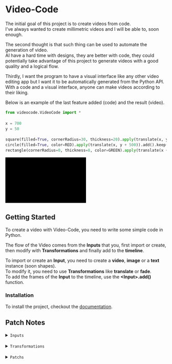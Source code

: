 # Video-Code
The initial goal of this project is to create videos from code.<br>
I've always wanted to create millimetric videos and I will be able to, soon enough.

The second thought is that such thing can be used to automate the generation of video.<br>
AI have a hard time with designs, they are better with code, they could potentially take advantage of this project to generate videos with a good quality and a logical flow.

Thirdly, I want the program to have a visual interface like any other video editing app but I want it to be automatically generated from the Python API.<br>
With a code and a visual interface, anyone can make videos according to their liking.

Below is an example of the last feature added (code) and the result (video).



```py
from videocode.VideoCode import *

x = 700
y = 50

square(filled=True, cornerRadius=30, thickness=20).apply(translate(x, y + 175)).add().keep()
circle(filled=True, color=RED).apply(translate(x, y + 500)).add().keep()
rectangle(cornerRadius=0, thickness=8, color=GREEN).apply(translate(x + 300, y + 300)).add().keep()
```

<img src="docs/readme/example.gif" style="width: 50%;">

## Getting Started
To create a video with Video-Code, you need to write some simple code in Python.

The flow of the Video comes from the __Inputs__ that you, first import or create, then modify with __Transformations__ and finally add to the __timeline__.

To import or create an __Input__, you need to create a __video__, __image__ or a __text__ instance (soon shapes).<br>
To modify it, you need to use __Transformations__ like __translate__ or __fade__.<br>
To add the frames of the __Input__ to the timeline, use the __\<Input\>.add()__ function.

### Installation

To install the project, checkout the [documentation](docs/user/user.md#installation).

## Patch Notes


<details>
    <summary><code>Inputs</code></summary>
<br>

- `image`
- `video`

- `text`

- `circle`
- `rectangle`
- `square`

</details>

<br>

<details>
    <summary><code>Transformations</code></summary>
<br>

- `grayscale`
- `fade`

<br>

- `translate`
- `move`

<br>

- `overlay`
- `repeat`
- `zoom`

</details>

<br>

<details>
    <summary><code>Patchs</code></summary>
<br>

- `input`: rectangle (24/03/25)
- `input`: circle (24/03/25)
- `transformation`: scale (20/03/25)
- `transformation`: zoom (19/03/25)
- `rework`: effects' duration (19/03/25)
- `transformation`: grayscale (19/03/25)
- `feature`: keep last frame of input on screen (06/03/25)
- `rework`: one stack (06/03/25)
- `transformation`: repeat (03/03/25)
- `input`: text (03/03/25)
- `rework`: position of the frames (02/03/25)
- `transformation`: move (02/03/25)

</details>


